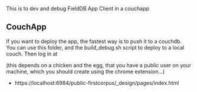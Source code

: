 This is to dev and debug FieldDB App Client in a couchapp

## CouchApp

If you want to deploy the app, the fastest way is to push it to a couchdb.
You can use this folder, and the build_debug.sh  script to deploy to a local couch.
Then log in at 

(this depends on a chicken and the egg, that you have a public user on your machine, which you should create using the chrome extension...)

  * https://localhost:6984/public-firstcorpus/_design/pages/index.html
